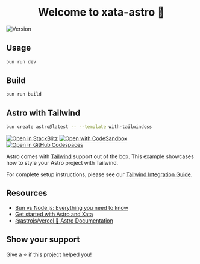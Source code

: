 <h1 align="center">Welcome to xata-astro 👋</h1>
<p>
  <img alt="Version" src="https://img.shields.io/badge/version-0.0.1-blue.svg?cacheSeconds=2592000" />
</p>

## Usage

```sh
bun run dev
```

## Build

```sh
bun run build
```

## Astro with Tailwind

```sh
bun create astro@latest -- --template with-tailwindcss
```

[![Open in StackBlitz](https://developer.stackblitz.com/img/open_in_stackblitz.svg)](https://stackblitz.com/github/withastro/astro/tree/latest/examples/with-tailwindcss)
[![Open with CodeSandbox](https://assets.codesandbox.io/github/button-edit-lime.svg)](https://codesandbox.io/p/sandbox/github/withastro/astro/tree/latest/examples/with-tailwindcss)
[![Open in GitHub Codespaces](https://github.com/codespaces/badge.svg)](https://codespaces.new/withastro/astro?devcontainer_path=.devcontainer/with-tailwindcss/devcontainer.json)

Astro comes with [Tailwind](https://tailwindcss.com) support out of the box. This example showcases how to style your Astro project with Tailwind.

For complete setup instructions, please see our [Tailwind Integration Guide](https://docs.astro.build/en/guides/integrations-guide/tailwind).

## Resources

- [Bun vs Node.js: Everything you need to know](https://www.builder.io/blog/bun-vs-node-js)
- [Get started with Astro and Xata](https://xata.io/docs/getting-started/astro)
- [@astrojs/vercel 🚀 Astro Documentation](https://docs.astro.build/en/guides/integrations-guide/vercel/)

## Show your support

Give a ⭐️ if this project helped you!
